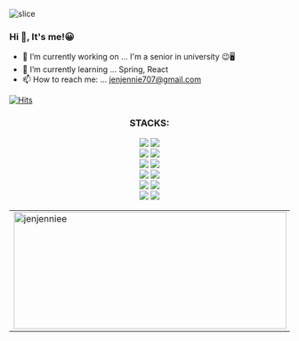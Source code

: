 ![slice](https://capsule-render.vercel.app/api?type=waving&color=auto&height=200&text=JInGyeong&fontAlign=70&rotate=13&fontAlignY=25&desc=&descAlign=70.&descAlignY=44)
### Hi 👋, It's me!😀


- 🔭 I’m currently working on ...  I'm a senior in university 😉🖥️
- 🌱 I’m currently learning ...  Spring, React
- 📫 How to reach me: ... jenjennie707@gmail.com


<!-- - 🔭 I’m currently working on ...  junior in college!!!
- 🌱 I’m currently learning ...   IOT, SPRING, REACT
- 👯 I’m looking to collaborate on ...
- 🤔 I’m looking for help with ...
- 💬 Ask me about ...
- 📫 How to reach me: ... jenjennie707@gmail.com
- 😄 Pronouns: ...
<img src="https://img.shields.io/badge/javascript-%23323330.svg?style=for-the-badge&logo=javascript&logoColor=%23F7DF1E"> 
  <img src="https://img.shields.io/badge/TensorFlow-%23FF6F00.svg?style=for-the-badge&logo=TensorFlow&logoColor=white">
- ⚡ Fun fact: ...  -->
[![Hits](https://hits.seeyoufarm.com/api/count/incr/badge.svg?url=https%3A%2F%2Fgithub.com%2Fjenjenniee&count_bg=%23B0D5FF&title_bg=%23D8D8D8&icon=&icon_color=%23E7E7E7&title=hits&edge_flat=false)](https://hits.seeyoufarm.com)
<h3 align="center">STACKS:</h3>
<p align="center">
  <img src="https://img.shields.io/badge/python-3670A0?style=for-the-badge&logo=python&logoColor=ffdd54"> 
  <img src="https://img.shields.io/badge/java-%23ED8B00.svg?style=for-the-badge&logo=java&logoColor=white"> 
  <br>
  
  <img src="https://img.shields.io/badge/html5-E34F26?style=for-the-badge&logo=html5&logoColor=white"> 
  <img src="https://img.shields.io/badge/css3-%231572B6.svg?style=for-the-badge&logo=css3&logoColor=white"> 

  <br>
  
  <img src="https://img.shields.io/badge/django-092E20?style=for-the-badge&logo=django&logoColor=white">
  <img src="https://img.shields.io/badge/bootstrap-7952B3?style=for-the-badge&logo=bootstrap&logoColor=white">
  <br>
  
  <img src="https://img.shields.io/badge/sqlite-%2307405e.svg?style=for-the-badge&logo=sqlite&logoColor=white">
  <img src="https://img.shields.io/badge/oracle-F80000?style=for-the-badge&logo=oracle&logoColor=white"> 
  <br>
  
  <img src="https://img.shields.io/badge/numpy-%23013243.svg?style=for-the-badge&logo=numpy&logoColor=white">
  <img src="https://img.shields.io/badge/opencv-%23white.svg?style=for-the-badge&logo=opencv&logoColor=white">
  <br>
  

  <img src="https://img.shields.io/badge/git-F05032?style=for-the-badge&logo=git&logoColor=white">
  <img src="https://img.shields.io/badge/github-181717?style=for-the-badge&logo=github&logoColor=white">
  <br>
</p>
<table>
    <tr>
        <td valign="top" width="50%" style="border: none">
          <img src="https://github-readme-stats.vercel.app/api?username=jenjenniee&count_private=true&show_icons=true.png" alt="jenjenniee" width="490" height="210">
        </td>
        <td valign="top" width="50%" style="border: none">
          <img align="center" src="https://github-readme-stats.vercel.app/api/top-langs/?username=jenjenniee&layout=compact" alt="jenjenniee" width="490" height="210"/>
        </td>
    </tr>
</table>

